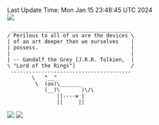 Last Update Time: 
Mon Jan 15 23:48:45 UTC 2024
<br>![](https://img.shields.io/badge/%E5%A4%A7%E5%AE%B6-%E5%AE%89%E5%AE%89-green)<br>
```
 _______________________________________
/ Perilous to all of us are the devices \
| of an art deeper than we ourselves    |
| possess.                              |
|                                       |
| -- Gandalf the Grey [J.R.R. Tolkien,  |
\ "Lord of the Rings"]                  /
 ---------------------------------------
        \   ^__^
         \  (oo)\_______
            (__)\       )\/\
                ||----w |
                ||     ||
```
![](https://github-readme-stats.vercel.app/api?username=chenlitw)
![](https://github-readme-stats.vercel.app/api/top-langs/?username=chenlitw)
